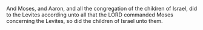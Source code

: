 And Moses, and Aaron, and all the congregation of the children of Israel, did to the Levites according unto all that the LORD commanded Moses concerning the Levites, so did the children of Israel unto them.
